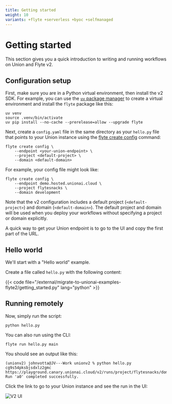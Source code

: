 ```yaml
---
title: Getting started
weight: 10
variants: +flyte +serverless +byoc +selfmanaged
---
```


# Getting started

This section gives you a quick introduction to writing and running workflows on Union and Flyte v2.

## Configuration setup

First, make sure you are in a Python virtual environment, then install the v2 SDK.
For example, you can use the [`uv` package manager](https://docs.astral.sh/uv/) to create a virtual environment and install the `flyte` package like this:

```shell
uv venv
source .venv/bin/activate
uv pip install --no-cache --prerelease=allow --upgrade flyte
```

Next, create a `config.yaml` file in the same directory as your `hello.py` file that points to your Union instance using the [flyte create config](../api-reference/flyte-cli#flyte-create-config) command:

```shell
flyte create config \
    --endpoint <your-union-endpoint> \
    --project <default-project> \
    --domain <default-domain>
```

For example, your config file might look like:

```shell
flyte create config \
    --endpoint demo.hosted.unionai.cloud \
    --project flytesnacks \
    --domain development
```

Note that the v2 configuration includes a default project (`<default-project>`) and domain (`<default-domain>`).
The default project and domain will be used when you deploy your workflows without specifying a project or domain explicitly.

A quick way to get your Union endpoint is to go to the UI and copy the first part of the URL.


## Hello world

We'll start with a "Hello world" example.

Create a file called `hello.py` with the following content:

{{< code file="/external/migrate-to-unionai-examples-flyte2/getting_started.py" lang="python" >}}

## Running remotely

Now, simply run the script:

```shell
python hello.py
```

You can also run using the CLI:

```shell
flyte run hello.py main
```

You should see an output like this:

```shell
(unionv2) johnvotta@JV---Work unionv2 % python hello.py
cg9s54pksbjsdxlz2gmc
https://playground.canary.unionai.cloud/v2/runs/project/flytesnacks/domain/development/cg9s54pksbjsdxlz2gmc
Run 'a0' completed successfully.
```

Click the link to go to your Union instance and see the run in the UI:

![V2 UI](/_static/images/user-guide/v2ui.png)

